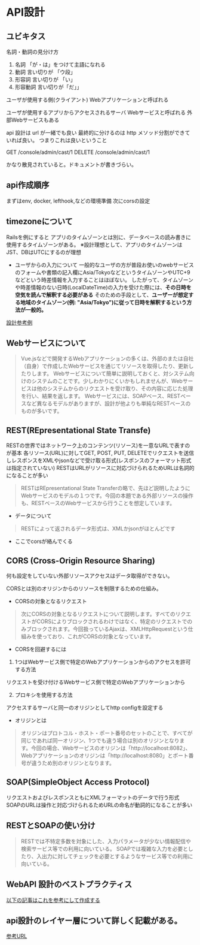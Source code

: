 # API設計

## ユビキタス

名詞・動詞の見分け方

1. 名詞 「が・は」をつけて主語になれる
2. 動詞 言い切りが   「ウ段」
3. 形容詞 言い切りが 「い」
4. 形容動詞 言い切りが「だ」」

ユーザが使用する側(クライアント)
Webアプリケーションと呼ばれる

ユーザが使用するアプリからアクセスされるサーバ
Webサービスと呼ばれる
外部Webサービスもある


api 設計は url が一緒でも良い
最終的に分けるのは http メソッド分割ができていれば良い。
つまりこれは良いということ

GET /console/admin/cast/1
DELETE /console/admin/cast/1

かなり散見されていると。ドキュメントが書きづらい。

## api作成順序

まずはenv, docker, lefthook,などの環境準備
次にcorsの設定

## timezoneについて

Railsを例にすると
アプリのタイムゾーンとは別に、データベースの読み書きに使用するタイムゾーンがある。
※設計理想として、アプリのタイムゾーンはJST、DBはUTCにするのが理想

- ユーザからの入力について
一般的なユーザの方が普段お使いのwebサービスのフォームや書類の記入欄にAsia/TokyoなどというタイムゾーンやUTC+9などという時差情報を入力することはほぼない。
したがって、タイムゾーンや時差情報のない日時(LocalDateTime)の入力を受けた際には、**その日時を空気を読んで解釈する必要がある**
そのための手段として、**ユーザーが想定する地域のタイムゾーン(例: "Asia/Tokyo")に従って日時を解釈するという方法が一般的。**

[設計参考例](https://www.m3tech.blog/entry/timezone-handling)

## Webサービスについて

>Vue.jsなどで開発するWebアプリケーションの多くは、外部のまたは自社（自身）で作成したWebサービスを通じてリソースを取得したり、更新したりします。
>Webサービスについて簡単に説明しておくと、対システム向けのシステムのことです。少しわかりにくいかもしれませんが、Webサービスは他のシステムからのリクエストを受け取り、その内容に応じた処理を行い、結果を返します。
>Webサービスには、SOAPベース、RESTベースなど異なるモデルがありますが、設計が他よりも単純なRESTベースのものが多いです。

## REST(REpresentational State Transfe)

RESTの世界ではネットワーク上のコンテンツ(リソース)を一意なURLで表すのが基本
各リソース(URL)に対してGET, POST, PUT, DELETEでリクエストを送信しレスポンスをXMLやjsonなどで受け取る形式(レスポンスのフォーマット形式は指定されていない)
RESTはURLがリソースに対応づけられるためURLは名詞的になることが多い

>RESTはREpresentational State Transferの略で、先ほど説明したようにWebサービスのモデルの１つです。今回の本題である外部リソースの操作も、RESTベースのWebサービスから行うことを想定しています。

- データについて

> RESTによって返されるデータ形式は、XMLかjsonがほとんどです

- ここでcorsが絡んでくる

## CORS (Cross-Origin Resource Sharing)

何も設定をしていない外部リソースアクセスはデータ取得ができない。

CORSとは別のオリジンからのリソースを制限するための仕組み。

- CORSの対象となるリクエスト

>次にCORSの対象となるリクエストについて説明します。すべてのリクエストがCORSによりブロックされるわけではなく、特定のリクエストでのみブロックされます。今回扱っているAjaxは、XMLHttpRequestという仕組みを使っており、これがCORSの対象となっています。

- CORSを回避するには

1. 1つはWebサービス側で特定のWebアプリケーションからのアクセスを許可する方法

リクエストを受け付けるWebサービス側で特定のWebアプリケーションから

2. プロキシを使用する方法

アクセスするサーバと同一のオリジンとしてhttp configを設定する

- オリジンとは

>オリジンはプロトコル・ホスト・ポート番号のセットのことで、すべてが同じであれば同一オリジン、1つでも違う場合は別のオリジンとなります。今回の場合、Webサービスのオリジンは「http://localhost:8082」、Webアプリケーションのオリジンは「http://localhost:8080」とポート番号が違うため別のオリジンとなります。

## SOAP(SimpleObject Access Protocol)
リクエストおよびレスポンスともにXMLフォーマットのデータで行う形式
SOAPのURLは操作と対応づけられるためURLの命名が動詞的になることが多い


## RESTとSOAPの使い分け

>RESTでは不特定多数を対象にした、入力パラメータが少ない情報配信や検索サービス等での利用に向いている。
>SOAPでは複雑な入力を必要としたり、入出力に対してチェックを必要とするようなサービス等での利用に向いている。

## WebAPI 設計のベストプラクティス

[以下の記事はこれを参考にして作成する](https://qiita.com/mserizawa/items/b833e407d89abd21ee72)

## api設計のレイヤー層について詳しく記載がある。

[参考URL](https://dev.classmethod.jp/articles/what-does-amazon-api-gateway-do/)
